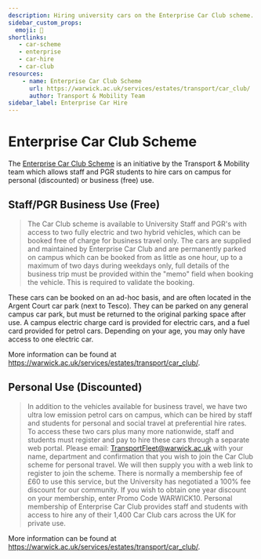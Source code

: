 ```yaml
---
description: Hiring university cars on the Enterprise Car Club scheme.
sidebar_custom_props:
  emoji: 🚗
shortlinks:
   - car-scheme
   - enterprise
   - car-hire
   - car-club
resources:
    - name: Enterprise Car Club Scheme
      url: https://warwick.ac.uk/services/estates/transport/car_club/
      author: Transport & Mobility Team
sidebar_label: Enterprise Car Hire
---
```

# Enterprise Car Club Scheme

The [Enterprise Car Club Scheme](https://warwick.ac.uk/services/estates/transport/car_club/) is an initiative by the
Transport & Mobility team which allows staff and PGR students to hire cars on campus for personal (discounted) or
business (free) use.

## Staff/PGR Business Use (Free)
> The Car Club scheme is available to University Staff and PGR's with access to two fully electric and two hybrid
> vehicles, which can be booked free of charge for business travel only. The cars are supplied and maintained by
> Enterprise Car Club and are permanently parked on campus which can be booked from as little as one hour, up to a
> maximum of two days during weekdays only, full details of the business trip must be provided within the "memo" field
> when booking the vehicle. This is required to validate the booking.

These cars can be booked on an ad-hoc basis, and are often located in the Argent Court car park (next to Tesco). They
can be parked on any general campus car park, but must be returned to the original parking space after use. A campus
electric charge card is provided for electric cars, and a fuel card provided for petrol cars. Depending on
your age, you may only have access to one electric car.

More information can be found at https://warwick.ac.uk/services/estates/transport/car_club/.

## Personal Use (Discounted)
> In addition to the vehicles available for business travel, we have two ultra low emission petrol cars on campus, which
> can be hired by staff and students for personal and social travel at preferential hire rates. To access these two cars
> plus many more nationwide, staff and students must register and pay to hire these cars through a separate web portal.
> Please email: TransportFleet@warwick.ac.uk with your name, department and confirmation that you wish to join the Car
> Club scheme for personal travel. We will then supply you with a web link to register to join the scheme. There is
> normally a membership fee of £60 to use this service, but the University has negotiated a 100% fee discount for our
> community. If you wish to obtain one year discount on your membership, enter Promo Code WARWICK10. Personal membership
> of Enterprise Car Club provides staff and students with access to hire any of their 1,400 Car Club cars across the UK
> for private use.

More information can be found at https://warwick.ac.uk/services/estates/transport/car_club/.